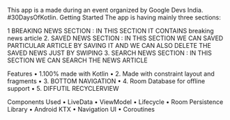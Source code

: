 
This app is a made during an event organized by Google Devs India. #30DaysOfKotlin.
Getting Started
The app is having mainly three sections:

1 BREAKING NEWS SECTION :  IN THIS SECTION IT CONTAINS  breaking   news article
2.  SAVED NEWS SECTION  :  IN THIS SECTION WE CAN SAVED PARTICULAR ARTICLE BY SAVING IT  AND WE CAN ALSO DELETE THE SAVED NEWS JUST BY SWIPING 
3. SEARCH NEWS SECTION  :  IN THIS SECTION WE CAN SEARCH THE NEWS ARTICLE

Features
•	1.100% made with Kotlin
•	2. Made with constraint layout and fragments
•	3. BOTTOM NAVIGATION
•	4. Room Database for offline support
•	5. DIFFUTIL RECYCLERVIEW

Components Used
•	LiveData
•	ViewModel
•	Lifecycle
•	Room Persistence Library
•	Android KTX
•	Navigation UI
•	Coroutines
